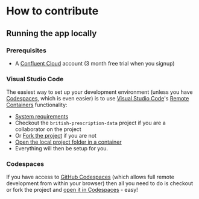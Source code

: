 # How to contribute

## Running the app locally

### Prerequisites

- A [Confluent Cloud](https://www.confluent.io/confluent-cloud) account 
(3 month free trial when you signup)


### Visual Studio Code

The easiest way to set up your development environment (unless you have [Codespaces](#codespaces), which is even easier) is to use [Visual Studio Code](https://code.visualstudio.com/)'s [Remote Containers](https://code.visualstudio.com/docs/remote/containers) functionality:
  * [System requirements](https://code.visualstudio.com/docs/remote/containers#_system-requirements)
  * Checkout the `british-prescription-data` project if you are a collaborator on the project
  * Or [Fork the project](https://docs.github.com/en/github/collaborating-with-issues-and-pull-requests/working-with-forks) if you are not
  * [Open the local project folder in a container](https://code.visualstudio.com/docs/remote/containers#_quick-start-open-an-existing-folder-in-a-container)
  * Everything will then be setup for you.


### Codespaces

If you have access to [GitHub Codespaces](https://github.com/features/codespaces/) (which allows full remote
development from within your browser) then all you need to do is checkout or fork the project and 
[open it in Codespaces](https://github.com/codespaces) - easy!
